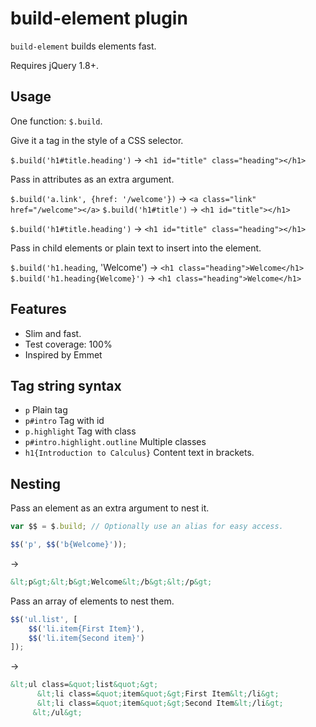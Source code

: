 # build-element plugin

`build-element` builds elements fast.

Requires jQuery 1.8+.

## Usage

One function: `$.build`.

Give it a tag in the style of a CSS selector.

`$.build('h1#title.heading')` &rarr; `<h1 id="title" class="heading"></h1>`

Pass in attributes as an extra argument.

`$.build('a.link', {href: '/welcome'})` &rarr; `<a class="link" href="/welcome"></a>`
`$.build('h1#title')` &rarr; `<h1 id="title"></h1>`

`$.build('h1#title.heading')` &rarr; `<h1 id="title" class="heading"></h1>`

Pass in child elements or plain text to insert into the element.

`$.build('h1.heading`, 'Welcome') &rarr; `<h1 class="heading">Welcome</h1>`
`$.build('h1.heading{Welcome}')` &rarr; `<h1 class="heading">Welcome</h1>`

## Features

- Slim and fast.
- Test coverage: 100%
- Inspired by Emmet

## Tag string syntax

- `p` Plain tag
- `p#intro` Tag with id
- `p.highlight` Tag with class
- `p#intro.highlight.outline` Multiple classes
- `h1{Introduction to Calculus}` Content text in brackets.

## Nesting

Pass an element as an extra argument to nest it.

```javascript
var $$ = $.build; // Optionally use an alias for easy access.

$$('p', $$('b{Welcome}'));
```
&rarr;
```html
&lt;p&gt;&lt;b&gt;Welcome&lt;/b&gt;&lt;/p&gt;
```

Pass an array of elements to nest them.

```javascript
$$('ul.list', [
	$$('li.item{First Item}'),
	$$('li.item{Second item}')
]);
```
&rarr;
```html
&lt;ul class=&quot;list&quot;&gt;
      &lt;li class=&quot;item&quot;&gt;First Item&lt;/li&gt;
      &lt;li class=&quot;item&quot;&gt;Second Item&lt;/li&gt;
     &lt;/ul&gt;
```
